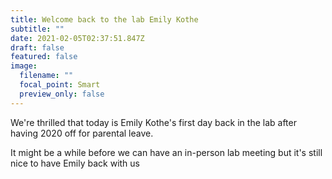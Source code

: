 ```yaml
---
title: Welcome back to the lab Emily Kothe
subtitle: ""
date: 2021-02-05T02:37:51.847Z
draft: false
featured: false
image:
  filename: ""
  focal_point: Smart
  preview_only: false
---
```

We're thrilled that today is Emily Kothe's first day back in the lab after having 2020 off for parental leave. 

It might be a while before we can have an in-person lab meeting but it's still nice to have Emily back with us

